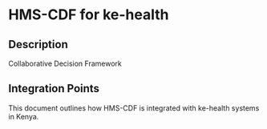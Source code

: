 # HMS-CDF for ke-health

## Description

Collaborative Decision Framework

## Integration Points

This document outlines how HMS-CDF is integrated with ke-health systems in Kenya.
